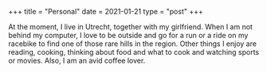 +++
title = "Personal"
date = 2021-01-21
type = "post"
+++

At the moment, I live in Utrecht, together with my girlfriend. When I am not behind my computer, I love to be outside and go for a run or a ride on my racebike to find one of those rare hills in the region. Other things I enjoy are reading, cooking, thinking about food and what to cook and watching sports or movies. Also, I am an avid coffee lover. 